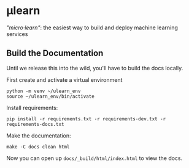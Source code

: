 # µlearn

_"micro·learn"_: the easiest way to build and deploy machine learning services

## Build the Documentation

Until we release this into the wild, you'll have to build the docs locally.

First create and activate a virtual environment

```
python -m venv ~/ulearn_env
source ~/ulearn_env/bin/activate
```

Install requirements:

```
pip install -r requirements.txt -r requirements-dev.txt -r requirements-docs.txt
```

Make the documentation:

```
make -C docs clean html
```

Now you can open up `docs/_build/html/index.html` to view the docs.
